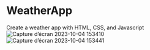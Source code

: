 # WeatherApp
Create a weather app with HTML, CSS, and Javascript
![Capture d’écran 2023-10-04 153410](https://github.com/zaineb291/WeatherApp/assets/146714154/755562f6-fffe-4670-aff8-9b8c6af5b96c)
![Capture d’écran 2023-10-04 153441](https://github.com/zaineb291/WeatherApp/assets/146714154/83457109-5510-42f0-90be-88dca2ef5b8f)

